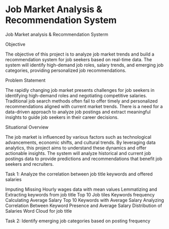# Job Market Analysis & Recommendation System
 Job Market analysis & Recommendation Systerm

Objective

The objective of this project is to analyze job market trends and build a recommendation system for job seekers based on real-time data. The system will identify high-demand job roles, salary trends, and emerging job categories, providing personalized job recommendations.

Problem Statement

The rapidly changing job market presents challenges for job seekers in identifying high-demand roles and negotiating competitive salaries. Traditional job search methods often fail to offer timely and personalized recommendations aligned with current market trends. There is a need for a data-driven approach to analyze job postings and extract meaningful insights to guide job seekers in their career decisions.

Situational Overview

The job market is influenced by various factors such as technological advancements, economic shifts, and cultural trends. By leveraging data analytics, this project aims to understand these dynamics and offer actionable insights. The system will analyze historical and current job postings data to provide predictions and recommendations that benefit job seekers and recruiters.

Task 1: Analyze the correlation between job title keywords and offered salaries

Imputing Missing Hourly wages data with mean values
Lemmatizing and Extracting keywords from job title
Top 10 Job tiles
Keywords frequency
Calculating Average Salary
Top 10 Keywords with Average Salary
Analyzing Correlation Between Keyword Presence and Average Salary
Distribution of Salaries
Word Cloud for job title

Task 2: Identify emerging job categories based on posting frequency
